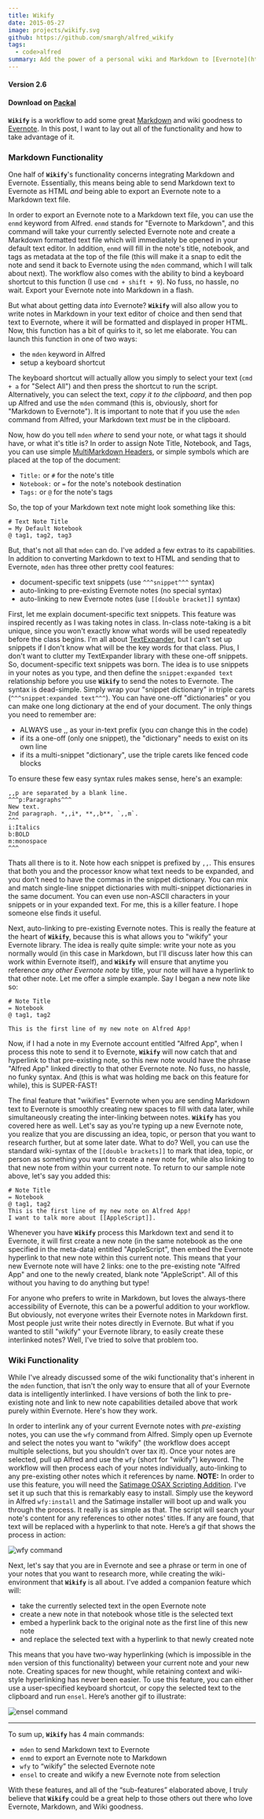```yaml
---
title: Wikify
date: 2015-05-27
image: projects/wikify.svg
github: https://github.com/smargh/alfred_wikify
tags:
  - code>alfred
summary: Add the power of a personal wiki and Markdown to [Evernote](https://evernote.com/). Link pre-existing notes to new notes or old notes; write new notes and have references to pre-existing notes automatically linked; convert any Evernote note to Markdown, or write a new note in Markdown and have it converted into an Evernote note.
---
```

#### Version 2.6

#### Download on [Packal](http://www.packal.org/workflow/wikify)

**`Wikify`** is a workflow to add some great [Markdown](http://daringfireball.net/projects/markdown/) and wiki goodness to [Evernote](https://www.evernote.com/). In this post, I want to lay out all of the functionality and how to take advantage of it.

### Markdown Functionality

One half of **`Wikify`**'s functionality concerns integrating Markdown and Evernote. Essentially, this means being able to send Markdown text to Evernote as HTML *and* being able to export an Evernote note to a Markdown text file.

In order to export an Evernote note to a Markdown text file, you can use the `enmd` keyword from Alfred. `enmd` stands for "Evernote to Markdown", and this command will take your currently selected Evernote note and create a Markdown formatted text file which will immediately be opened in your default text editor. In addition, `enmd` will fill in the note's title, notebook, and tags as metadata at the top of the file (this will make it a snap to edit the note and send it back to Evernote using the `mden` command, which I will talk about next). The workflow also comes with the ability to bind a keyboard shortcut to this function (I use `cmd + shift + 9`). No fuss, no hassle, no wait. Export your Evernote note into Markdown in a flash.

But what about getting data *into* Evernote? **`Wikify`** will also allow you to write notes in Markdown in your text editor of choice and then send that text to Evernote, where it will be formatted and displayed in proper HTML. Now, this function has a bit of quirks to it, so let me elaborate. You can launch this function in one of two ways:

* the `mden` keyword in Alfred
* setup a keyboard shortcut

The keyboard shortcut will actually allow you simply to select your text (`cmd + a` for "Select All") and then press the shortcut to run the script. Alternatively, you can select the text, *copy it to the clipboard*, and then pop up Alfred and use the `mden` command (this is, obviously, short for "Markdown to Evernote"). It is important to note that if you use the `mden` command from Alfred, your Markdown text *must* be in the clipboard.

Now, how do you tell `mden` *where* to send your note, or what tags it should have, or what it's title is? In order to assign Note Title, Notebook, and Tags, you can use simple [MultiMarkdown Headers](http://fletcherpenney.net/multimarkdown/), or simple symbols which are placed at the top of the document:

* `Title:` or `#` for the note's title
* `Notebook:` or `=` for the note's notebook destination
* `Tags:` or `@` for the note's tags

So, the top of your Markdown text note might look something like this:

~~~
# Text Note Title
= My Default Notebook
@ tag1, tag2, tag3
~~~

But, that's not all that `mden` can do. I've added a few extras to its capabilities. In addition to converting Markdown to text to HTML and sending that to Evernote, `mden` has three other pretty cool features:

* document-specific text snippets (use `^^^snippet^^^` syntax)
* auto-linking to pre-existing Evernote notes (no special syntax)
* auto-linking to new Evernote notes (use `[[double bracket]]` syntax)

First, let me explain document-specific text snippets. This feature was inspired recently as I was taking notes in class. In-class note-taking is a bit unique, since you won't exactly know what words will be used repeatedly before the class begins. I'm all about [TextExpander](http://smilesoftware.com/TextExpander/), but I can't set up snippets if I don't know what will be the key words for that class. Plus, I don't want to clutter my TextExpander library with these one-off snippets. So, document-specific text snippets was born. The idea is to use snippets in your notes as you type, and then define the `snippet:expanded text` relationship before you use **`Wikify`** to send the notes to Evernote. The syntax is dead-simple. Simply wrap your "snippet dictionary" in triple carets (`^^^snippet:expanded text^^^`). You can have one-off "dictionaries" or you can make one long dictionary at the end of your document. The only things you need to remember are:

* ALWAYS use ,, as your in-text prefix (you *can* change this in the code)
* if its a one-off (only one snippet), the "dictionary" needs to exist on its own line
* if its a multi-snippet "dictionary", use the triple carets like fenced code blocks


To ensure these few easy syntax rules makes sense, here's an example:

~~~
,,p are separated by a blank line.
^^^p:Paragraphs^^^
New text.
2nd paragraph. *,,i*, **,,b**, `,,m`.
^^^
i:Italics
b:BOLD
m:monospace
^^^
~~~

Thats all there is to it. Note how each snippet is prefixed by `,,`. This ensures that both you and the processor know what text needs to be expanded, and you don't need to have the commas in the snippet dictionary. You can mix and match single-line snippet dictionaries with multi-snippet dictionaries in the same document. You can even use non-ASCII characters in your snippets or in your expanded text. For me, this is a killer feature. I hope someone else finds it useful.

Next, auto-linking to pre-existing Evernote notes. This is really the feature at the heart of **`Wikify`**, because this is what allows you to "wikify" your Evernote library. The idea is really quite simple: write your note as you normally would (in this case in Markdown, but I'll discuss later how this can work within Evernote itself), and **`Wikify`** will ensure that anytime you reference *any other Evernote note* by title, your note will have a hyperlink to that other note. Let me offer a simple example. Say I began a new note like so:

~~~
# Note Title
= Notebook
@ tag1, tag2

This is the first line of my new note on Alfred App!
~~~

Now, if I had a note in my Evernote account entitled "Alfred App", when I process this note to send it to Evernote, **`Wikify`** will now catch that and hyperlink to that pre-existing note, so this new note would have the phrase "Alfred App" linked directly to that other Evernote note. No fuss, no hassle, no funky syntax. And (this is what was holding me back on this feature for while), this is SUPER-FAST!

The final feature that "wikifies" Evernote when you are sending Markdown text to Evernote is smoothly creating new spaces to fill with data later, while simultaneously creating the inter-linking between notes. **`Wikify`** has you covered here as well. Let's say as you're typing up a new Evernote note, you realize that you are discussing an idea, topic, or person that you want to research further, but at some later date. What to do? Well, you can use the standard wiki-syntax of the `[[double brackets]]` to mark that idea, topic, or person as something you want to create a new note for, while also linking to that new note from within your current note. To return to our sample note above, let's say you added this:

~~~
# Note Title
= Notebook
@ tag1, tag2
This is the first line of my new note on Alfred App!
I want to talk more about [[AppleScript]].
~~~

Whenever you have **`Wikify`** process this Markdown text and send it to Evernote, it will first create a new note (in the same notebook as the one specified in the meta-data) entitled "AppleScript", then embed the Evernote hyperlink to that new note within this current note. This means that your new Evernote note will have 2 links: one to the pre-existing note "Alfred App" and one to the newly created, blank note "AppleScript". All of this without you having to do anything but type!

For anyone who prefers to write in Markdown, but loves the always-there accessibility of Evernote, this can be a powerful addition to your workflow. But obviously, not everyone writes their Evernote notes in Markdown first. Most people just write their notes directly in Evernote. But what if you wanted to still "wikify" your Evernote library, to easily create these interlinked notes? Well, I've tried to solve that problem too.

### Wiki Functionality

While I've already discussed some of the wiki functionality that's inherent in the `mden` function, that isn't the only way to ensure that all of your Evernote data is intelligently interlinked. I have versions of both the link to pre-existing note and link to new note capabilities detailed above that work purely within Evernote. Here's how they work.

In order to interlink any of your current Evernote notes with *pre-existing* notes, you can use the `wfy` command from Alfred. Simply open up Evernote and select the notes you want to "wikify" (the workflow does accept multiple selections, but you shouldn't over tax it). Once your notes are selected, pull up Alfred and use the `wfy` (short for "wikify") keyword. The workflow will then process each of your notes individually, auto-linking to any pre-existing other notes which it references by name. **NOTE:** In order to use this feature, you will need the [Satimage OSAX Scripting Addition](http://www.satimage.fr/software/en/downloads_osaxen.html). I've set it up such that this is remarkably easy to install. Simply use the keyword in Alfred `wfy:install` and the Satimage installer will boot up and walk you through the process. It really is as simple as that. The script will search your note's content for any references to other notes' titles. If any are found, that text will be replaced with a hyperlink to that note. Here’s a gif that shows the process in action:

![wfy command](/images/projects/wikify/wfy.gif)

Next, let's say that you are in Evernote and see a phrase or term in one of your notes that you want to research more, while creating the wiki-environment that **`Wikify`** is all about. I've added a companion feature which will:

* take the currently selected text in the open Evernote note
* create a new note in that notebook whose title is the selected text
* embed a hyperlink back to the original note as the first line of this new note
* and replace the selected text with a hyperlink to that newly created note

This means that you have two-way hyperlinking (which is impossible in the `mden` version of this functionality) between your current note and your new note. Creating spaces for new thought, while retaining context and wiki-style hyperlinking has never been easier. To use this feature, you can either use a user-specified keyboard shortcut, or copy the selected text to the clipboard and run `ensel`. Here’s another gif to illustrate:

![ensel command](/images/projects/wikify/ensel.gif)

- - -

To sum up, **`Wikify`** has 4 main commands:

* `mden` to send Markdown text to Evernote
* `enmd` to export an Evernote note to Markdown
* `wfy` to “wikify” the selected Evernote note
* `ensel` to create and wikify a new Evernote note from selection

With these features, and all of the “sub-features” elaborated above, I truly believe that **`Wikify`** could be a great help to those others out there who love Evernote, Markdown, and Wiki goodness.

